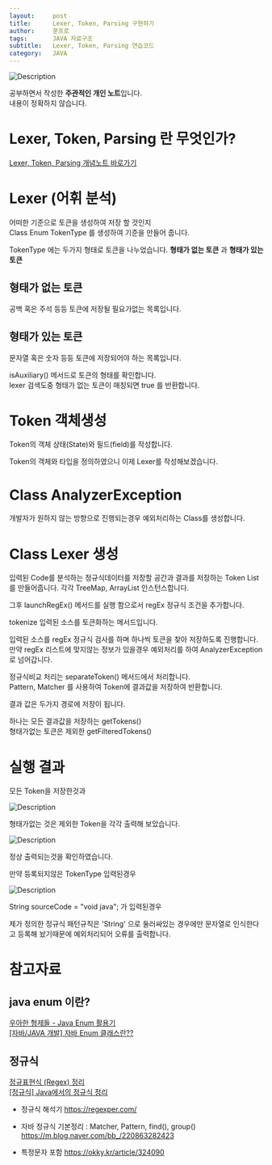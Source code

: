 ```yaml
---
layout:     post
title:      Lexer, Token, Parsing 구현하기
author:     쭌프로
tags:       JAVA 자료구조
subtitle:   Lexer, Token, Parsing 연습코드
category:   JAVA
---
```


<!-- Start Writing Below in Markdown -->

![Description](https://alalstjr.github.io/jjunpro.github.io/img/java_bg.png)

공부하면서 작성한 <b>주관적인 개인 노트</b>입니다. <br/>
내용이 정확하지 않습니다.

# Lexer, Token, Parsing 란 무엇인가?

<a href="Lexer, Token, Parsing 개념정리">Lexer, Token, Parsing 개념노트 바로가기</a>

# Lexer (어휘 분석)

어떠한 기준으로 토큰을 생성하여 저장 할 것인지 <br/>
Class Enum TokenType 를 생성하여 기준을 만들어 줍니다.

<script src="https://gist.github.com/alalstjr/ac41ff8d8c03ccade36b7504ed86052b.js"></script>

TokenType 에는 두가지 형태로 토큰을 나누었습니다.
<b>형태가 없는 토큰</b> 과 <b>형태가 있는 토큰</b>

## 형태가 없는 토큰

공백 혹은 주석 등등 토큰에 저장될 필요가없는 목록입니다.

## 형태가 있는 토큰

문자열 혹은 숫자 등등 토큰에 저장되어야 하는 목록입니다.

isAuxiliary() 메서드로 토큰의 형태를 확인합니다. <br/>
lexer 검색도중 형태가 없는 토큰이 매칭되면 true 를 반환합니다.

# Token 객체생성

<script src="https://gist.github.com/alalstjr/8ad3cd9486fac6561274e8745bb9e596.js"></script>

Token의 객체 상태(State)와 필드(field)를 작성합니다.

Token의 객체와 타입을 정의하였으니 이제 Lexer를 작성해보겠습니다.

# Class AnalyzerException 

개발자가 원하지 않는 방향으로 진행되는경우 예외처리하는 Class를 생성합니다.

<script src="https://gist.github.com/alalstjr/a70408c2a236c12b6ccb29fb04468f52.js"></script>

# Class Lexer 생성

<script src="https://gist.github.com/alalstjr/fbaa620b2d87d8a141f05c830131930a.js"></script>

입력된 Code를 분석하는 정규식데이터를 저장할 공간과 결과를 저장하는 Token List를 만들어줍니다.
각각 TreeMap, ArrayList 인스턴스합니다.

그후 launchRegEx() 메서드를 실행 함으로서 regEx 정규식 조건을 추가합니다.

tokenize 입력된 소스를 토큰화하는 메서드입니다.

입력된 소스를 regEx 정규식 검사를 하며 하나씩 토큰을 찾아 저장하도록 진행합니다.
만약 regEx 리스트에 맞지않는 정보가 있을경우 예외처리를 하여 AnalyzerException 로 넘어갑니다.

정규식비교 처리는 separateToken() 메서드에서 처리합니다. <br/>
Pattern, Matcher 를 사용하여 Token에 결과값을 저장하여 반환합니다.

결과 값은 두가지 경로에 저장이 됩니다.

하나는 모든 결과값을 저장하는 getTokens() <br/>
형태가없는 토큰은 제외한 getFilteredTokens() 

# 실행 결과

<script src="https://gist.github.com/alalstjr/a897224d959f4e4d71c0a0bb7803de25.js"></script>

모든 Token을 저장한것과 <br/>

![Description](https://alalstjr.github.io/jjunpro.github.io/img/2019/05/2019-05-16-1.png)

형태가없는 것은 제외한 Token을 각각 출력해 보았습니다.<br/>

![Description](https://alalstjr.github.io/jjunpro.github.io/img/2019/05/2019-05-16-2.png)

정상 출력되는것을 확인하였습니다.

만약 등록되지않은 TokenType 입력된경우 

![Description](https://alalstjr.github.io/jjunpro.github.io/img/2019/05/2019-05-16-3.png)

String sourceCode = "void java"; 가 입력된경우 

제가 정의한 정규식 패턴규칙은 'String' 으로 둘러싸있는 경우에만 문자열로 인식한다고 등록해 놨기때문에
예외처리되어 오류를 출력합니다.

# 참고자료

## java enum 이란?

<a href="http://woowabros.github.io/tools/2017/07/10/java-enum-uses.html">우아한 형제들 - Java Enum 활용기</a><br/>
<a href="https://mainpower4309.tistory.com/15">[자바/JAVA 개발] 자바 Enum 클래스란??</a>

## 정규식

<a href="https://hamait.tistory.com/342">정규표현식 (Regex) 정리</a> <br/>
<a href="https://hermeslog.tistory.com/310">[정규식] Java에서의 정규식 정리</a>

- 정규식 해석기
    https://regexper.com/

- 자바 정규식 기본정리 : Matcher, Pattern, find(), group()
    https://m.blog.naver.com/bb_/220863282423

- 특정문자 포함
    https://okky.kr/article/324090
